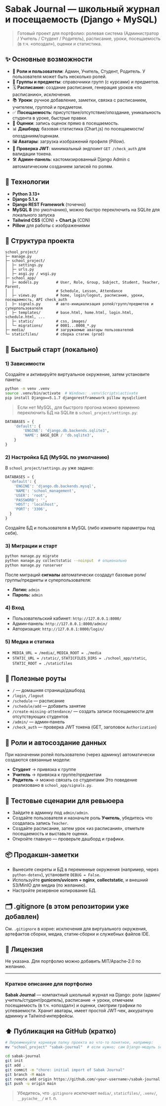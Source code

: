 # Sabak Journal — школьный журнал и посещаемость (Django + MySQL)

> Готовый проект для портфолио: ролевая система (Администратор / Учитель / Студент / Родитель), расписание, уроки, посещаемость (в т.ч. «опоздал»), оценки и статистика.

## ✨ Основные возможности

- 👥 **Роли и пользователи**: Админ, Учитель, Студент, Родитель. У пользователя может быть несколько ролей.
- 🏫 **Группы и предметы**: справочники групп (с курсами) и предметов.
- 🗓️ **Расписание**: создание расписания, генерация уроков «по расписанию», исключения.
- 📚 **Уроки**: ручное добавление, заметки, связка с расписанием, учителем, группой и предметом.
- ✅ **Посещаемость**: присутствие/отсутствие/опоздание, уникальность студента в уроке, быстрые правки.
- 📝 **Оценки**: запись оценок прямо в посещаемость.
- 📊 **Дашборд**: базовая статистика (Chart.js) по посещаемости/опозданиям/оценкам.
- 🖼️ **Аватары**: загрузка изображений профиля (Pillow).
- 🔐 **Проверка JWT**: минимальный эндпоинт `GET /check_auth` для валидации токена.
- 🛠️ **Админ-панель**: кастомизированный Django Admin с автоматическим созданием записей по ролям.

## 🧰 Технологии

- **Python 3.13+**
- **Django 5.1.x**
- **Django REST Framework** (точечно)
- **MySQL 8** (по умолчанию), можно быстро переключить на SQLite для локального запуска
- **Tailwind CSS** (CDN) + **Chart.js** (CDN)
- **Pillow** для работы с изображениями

## 📁 Структура проекта

```
school_project/
├─ manage.py
├─ school_project/
│  ├─ settings.py
│  ├─ urls.py
│  ├─ asgi.py / wsgi.py
├─ school_app/
│  ├─ models.py        # User, Role, Group, Subject, Student, Teacher, Parent,
│  │                   # Schedule, Lesson, Attendance
│  ├─ views.py         # home, login/logout, расписание, уроки, посещаемость, API check_auth
│  ├─ signals.py       # авто‑инициализация ролей/групп/предметов и суперпользователя
│  ├─ templates/       # base.html, home.html, login.html, schedule.html, ...
│  ├─ static/          # css, images/
│  └─ migrations/      # 0001...0008_*.py
├─ media/              # загружаемые аватары пользователей
└─ staticfiles/        # сборка статик (prod)
```

## 🚀 Быстрый старт (локально)

### 1) Зависимости

Создайте и активируйте виртуальное окружение, затем установите пакеты:

```bash
python -m venv .venv
source .venv/bin/activate  # Windows: .venv\Scripts\activate
pip install Django==5.1.7 djangorestframework pillow mysqlclient
```

> Если нет MySQL, для быстрого прогона можно временно переключить БД на SQLite в `school_project/settings.py`:

```python
DATABASES = {
    'default': {
        'ENGINE': 'django.db.backends.sqlite3',
        'NAME': BASE_DIR / 'db.sqlite3',
    }
}
```

### 2) Настройка БД (MySQL по умолчанию)

В `school_project/settings.py` уже задано:

```python
DATABASES = {
  'default': {
    'ENGINE': 'django.db.backends.mysql',
    'NAME': 'school_management',
    'USER': 'root',
    'PASSWORD': '',
    'HOST': 'localhost',
    'PORT': '3306',
  }
}
```

Создайте БД и пользователя в MySQL (либо измените параметры под себя).

### 3) Миграции и старт

```bash
python manage.py migrate
python manage.py collectstatic --noinput  # опционально
python manage.py runserver
```

После миграций **сигналы** автоматически создадут базовые роли/группы/предметы и суперпользователя:

- **Логин:** `admin`
- **Пароль:** `admin`

### 4) Вход

- Пользовательский кабинет: `http://127.0.0.1:8000/`
- Админ‑панель: `http://127.0.0.1:8000/admin/`
- Авторизация: `http://127.0.0.1:8000/login/`

### 5) Медиа и статика

- `MEDIA_URL = /media/`, `MEDIA_ROOT = ./media`
- `STATIC_URL = /static/`, `STATICFILES_DIRS = ./school_app/static`, `STATIC_ROOT = ./staticfiles`

## 🔗 Полезные роуты

- `/` — домашняя страница/дашборд
- `/login`, `/logout`
- `/schedule` — расписание
- `/schedule/add` — добавить занятие
- `/create-missing-attendance/` — создать записи посещаемости для отсутствующих студентов
- `/admin/` — админ‑панель
- `/check_auth` — проверка JWT токена (GET, заголовок `Authorization`)

## 👤 Роли и автосоздание данных

При назначении ролей пользователю (через админку) автоматически создаются связанные модели:

- **Студент** → привязка к группе
- **Учитель** → привязка к группе/предметам
- **Родитель** → можно связать со студентами
  Это поведение реализовано в `school_app/signals.py`.

## 🧪 Тестовые сценарии для ревьюера

- Зайдите в админку под `admin/admin`.
- Создайте пользователя и назначьте роль **Учитель**, убедитесь что создалась запись `Teacher`.
- Создайте расписание, затем урок «из расписания», отметьте посещаемость и выставьте оценки.
- Откройте главную — проверьте дашборд и графики.

## 📦 Продакшн‑заметки

- Вынесите секреты и БД в переменные окружения (например, через `python-dotenv`), установите `DEBUG = False`.
- Используйте **gunicorn/uvicorn + nginx**, **collectstatic**, и внешний S3/MinIO для медиа (по желанию).
- Настройте резервное копирование БД.

## 🗂️ .gitignore (в этом репозитории уже добавлен)

См. `.gitignore` в корне: исключения для виртуального окружения, артефактов сборки, медиа, статик‑сборки и служебных файлов IDE.

## 📝 Лицензия

Не указана. Для портфолио можно добавить MIT/Apache‑2.0 по желанию.

---

### Краткое описание для портфолио

**Sabak Journal** — компактный школьный журнал на Django: роли (админ/учитель/студент/родитель), расписание → уроки, отмечаем посещаемость (в т.ч. «опоздал») и оценки, смотрим графики по успеваемости. Хранит аватары, имеет простой JWT‑чек, аккуратную админку и Tailwind‑интерфейсы.

## ⬆️ Публикация на GitHub (кратко)

```bash
# Переименуйте корневую папку проекта во что-то понятное, например:
mv "school_project" "sabak-journal"  # если нужно; сам Django-модуль school_project оставьте как есть

cd sabak-journal
git init
git add .
git commit -m "chore: initial import of Sabak Journal"
git branch -M main
git remote add origin https://github.com/<your-username>/sabak-journal.git
git push -u origin main
```

> Убедитесь, что `.gitignore` исключает `media/`, `staticfiles/`, `.venv/`, `__pycache__/` и т. п.
